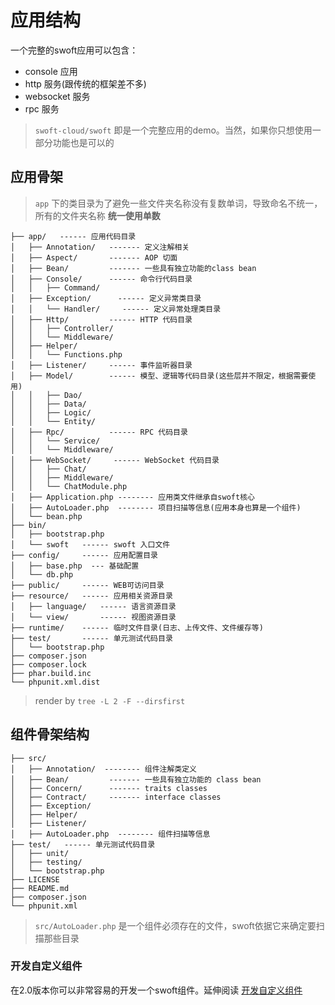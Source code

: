 # 应用结构

一个完整的swoft应用可以包含：

- console 应用
- http 服务(跟传统的框架差不多)
- websocket 服务
- rpc 服务

> `swoft-cloud/swoft` 即是一个完整应用的demo。当然，如果你只想使用一部分功能也是可以的

## 应用骨架

> `app` 下的类目录为了避免一些文件夹名称没有复数单词，导致命名不统一，所有的文件夹名称 **统一使用单数**

```text
├── app/   ------ 应用代码目录
│   ├── Annotation/   ------- 定义注解相关
│   ├── Aspect/       ------- AOP 切面
│   ├── Bean/         ------- 一些具有独立功能的class bean
│   ├── Console/      ------ 命令行代码目录
│   │   ├── Command/
│   ├── Exception/      ------ 定义异常类目录
│   │   └── Handler/     ------ 定义异常处理类目录
│   ├── Http/         ------ HTTP 代码目录
│   │   ├── Controller/
│   │   └── Middleware/
│   ├── Helper/
│   │   └── Functions.php
│   ├── Listener/     ------ 事件监听器目录
│   ├── Model/        ------ 模型、逻辑等代码目录(这些层并不限定，根据需要使用)
│   │   ├── Dao/
│   │   ├── Data/
│   │   ├── Logic/
│   │   └── Entity/
│   ├── Rpc/          ------ RPC 代码目录
│   │   └── Service/
│   │   └── Middleware/
│   ├── WebSocket/     ------ WebSocket 代码目录
│   │   ├── Chat/
│   │   ├── Middleware/
│   │   └── ChatModule.php
│   ├── Application.php -------- 应用类文件继承自swoft核心
│   ├── AutoLoader.php  -------- 项目扫描等信息(应用本身也算是一个组件)
│   └── bean.php
├── bin/
│   ├── bootstrap.php
│   └── swoft   ------ swoft 入口文件
├── config/     ------ 应用配置目录
│   ├── base.php  --- 基础配置
│   └── db.php
├── public/     ------ WEB可访问目录
├── resource/   ------ 应用相关资源目录
│   ├── language/   ------ 语言资源目录  
│   └── view/       ------ 视图资源目录  
├── runtime/    ------ 临时文件目录(日志、上传文件、文件缓存等)
├── test/       ------ 单元测试代码目录
│   └── bootstrap.php
├── composer.json
├── composer.lock
├── phar.build.inc
└── phpunit.xml.dist
```

> render by `tree -L 2 -F --dirsfirst`


## 组件骨架结构

```
├── src/
│   ├── Annotation/  -------- 组件注解类定义
│   ├── Bean/         ------- 一些具有独立功能的 class bean
│   ├── Concern/      ------- traits classes
│   ├── Contract/     ------- interface classes
│   ├── Exception/
│   ├── Helper/
│   ├── Listener/
│   ├── AutoLoader.php  -------- 组件扫描等信息
├── test/   ------ 单元测试代码目录
│   ├── unit/
│   ├── testing/
│   └── bootstrap.php
├── LICENSE
├── README.md
├── composer.json
└── phpunit.xml
```

> `src/AutoLoader.php` 是一个组件必须存在的文件，swoft依据它来确定要扫描那些目录

### 开发自定义组件

在2.0版本你可以非常容易的开发一个swoft组件。延伸阅读 [开发自定义组件](../extra/write-component.md)
